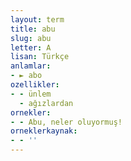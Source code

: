 ```yaml
---
layout: term
title: abu
slug: abu
letter: A
lisan: Türkçe
anlamlar:
- ► abo
ozellikler:
- - ünlem
  - ağızlardan
ornekler:
- - Abu, neler oluyormuş!
orneklerkaynak:
- - ''
---
```

